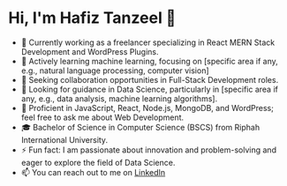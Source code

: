 # Hi, I'm Hafiz Tanzeel 👋

- 🔭 Currently working as a freelancer specializing in React MERN Stack Development and WordPress Plugins.
- 🌱 Actively learning machine learning, focusing on [specific area if any, e.g., natural language processing, computer vision]
- 👯 Seeking collaboration opportunities in Full-Stack Development roles.
- 🤔 Looking for guidance in Data Science, particularly in [specific area if any, e.g., data analysis, machine learning algorithms].
- 💬 Proficient in JavaScript, React, Node.js, MongoDB, and WordPress; feel free to ask me about Web Development.
- 🎓 Bachelor of Science in Computer Science (BSCS) from Riphah International University.
- ⚡ Fun fact: I am passionate about innovation and problem-solving and eager to explore the field of Data Science.
- 📫 You can reach out to me on [LinkedIn](https://www.linkedin.com/in/tanzeel-shamshad-8680a8309/) 





<!---
Hafiz-Tanzeel-Shamshad/Hafiz-Tanzeel-Shamshad is a ✨ special ✨ repository because its `README.md` (this file) appears on your GitHub profile.
You can click the Preview link to take a look at your changes.
--->
